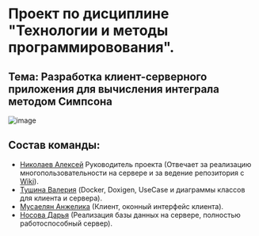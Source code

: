 # Проект по дисциплине "Технологии и методы программировования".
## Тема: Разработка клиент-серверного приложения для вычисления интеграла методом Симпсона
![image](https://github.com/user-attachments/assets/1ee80465-739f-47d4-911f-c2b4be397a56)
## Состав команды:
* [Николаев Алексей](https://github.com/sqwirex) Руководитель проекта (Отвечает за реализацию многопользовательности на сервере и за ведение репозитория с [Wiki](https://github.com/sqwirex/tmp-project/wiki)).
* [Тушина Валерия](https://github.com/larettiee) (Docker, Doxigen, UseCase и диаграммы классов для клиента и сервера).
* [Мусаелян Анжелика](https://github.com/klimdeliops) (Клиент, оконный интерфейс клиента).
* [Носова Дарья](https://github.com/sepsio) (Реализация базы данных на сервере, полностью работоспособный сервер).
